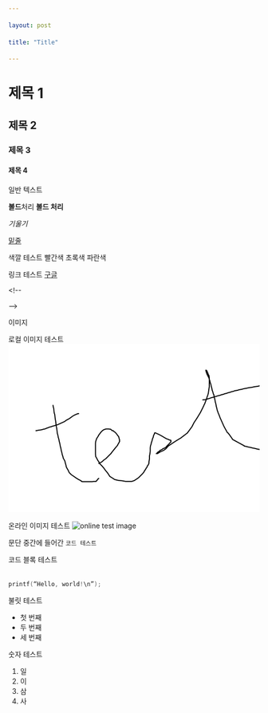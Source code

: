 ```yaml
---

layout: post

title: "Title"

---
```



# 제목 1


## 제목 2


### 제목 3


#### 제목 4

일반 텍스트

**볼드**처리 **볼드 처리**

_기울기_

<span style="text-decoration:underline;">밑줄</span>

색깔 테스트 빨간색 초록색 파란색

링크 테스트 [구글](https://google.com)

&lt;!--

-->

이미지

로컬 이미지 테스트 ![local test image](/img/test.png)

온라인 이미지 테스트 ![online test image](https://jekyllrb.com/img/octojekyll.png)

문단 중간에 들어간 ```코드 테스트```

코드 블록 테스트

```c

printf(“Hello, world!\n”);

```

불릿 테스트



* 첫 번째
* 두 번째
* 세 번째

숫자 테스트



1. 일
2. 이
3. 삼
4. 사